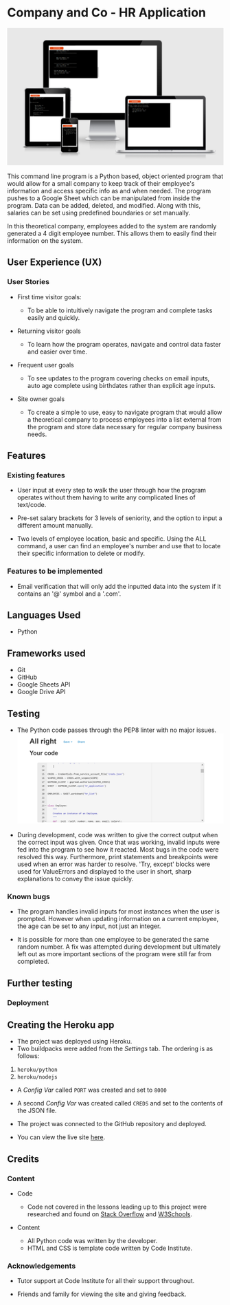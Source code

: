 # Company and Co - HR Application

![4 size view of the website's home page](assets/images/am-i-responsive.PNG)

This command line program is a Python based, object oriented program that would allow for a small company to keep track of their employee's information and access specific info as and when needed. The program pushes to a Google Sheet which can be manipulated from inside the program. Data can be added, deleted, and modified. Along with this, salaries can be set using predefined boundaries or set manually.

In this theoretical company, employees added to the system are randomly generated a 4 digit employee number. This allows them to easily find their information on the system.

## User Experience (UX)

### User Stories           
- First time visitor goals:
  - To be able to intuitively navigate the program and complete tasks easily and quickly.

- Returning visitor goals
  - To learn how the program operates, navigate and control data faster and easier over time.

- Frequent user goals
  - To see updates to the program covering checks on email inputs, auto age complete using birthdates rather than explicit age inputs.

- Site owner goals 
  - To create a simple to use, easy to navigate program that would allow a theoretical company to process employees into a list external from the program and store data necessary for regular company business needs.

## Features

### Existing features
- User input at every step to walk the user through how the program operates without them having to write any complicated lines of text/code.

- Pre-set salary brackets for 3 levels of seniority, and the option to input a different amount manually.

- Two levels of employee location, basic and specific. Using the ALL command, a user can find an employee's number and use that to locate their specific information to delete or modify.

### Features to be implemented 

- Email verification that will only add the inputted data into the system if it contains an '@' symbol and a '.com'.

## Languages Used

- Python

## Frameworks used

- Git
- GitHub
- Google Sheets API
- Google Drive API

## Testing

- The Python code passes through the PEP8 linter with no major issues.
     ![PEP8 Linter](assets/images/linter.PNG) 

- During development, code was written to give the correct output when the correct input was given. Once that was working, invalid inputs were fed into the program to see how it reacted. Most bugs in the code were resolved this way. Furthermore, print statements and breakpoints were used when an error was harder to resolve. 'Try, except' blocks were used for ValueErrors and displayed to the user in short, sharp explanations to convey the issue quickly.

### Known bugs
- The program handles invalid inputs for most instances when the user is prompted. However when updating information on a current employee, the age can be set to any input, not just an integer.

- It is possible for more than one employee to be generated the same random number. A fix was attempted during development but ultimately left out as more important sections of the program were still far from completed.

## Further testing

### Deployment 
## Creating the Heroku app

- The project was deployed using Heroku.
- Two buildpacks were added from the _Settings_ tab. The ordering is as follows:

1. `heroku/python`
2. `heroku/nodejs`

- A _Config Var_ called `PORT` was created and set to `8000`
- A second _Config Var_ was created called `CREDS` and set to the contents of the JSON file.

- The project was connected to the GitHub repository and deployed.
<!-- Deployment taken from Code Institute Python template. -->

- You can view the live site [here](https://company-hr-application.herokuapp.com/).

## Credits 

### Content
- Code
  - Code not covered in the lessons leading up to this project were researched and found on [Stack Overflow](https://stackoverflow.com/) and [W3Schools](https://www.w3schools.com/tags/default.asp).

- Content
  - All Python code was written by the developer.
  - HTML and CSS is template code written by Code Institute.

### Acknowledgements
    
- Tutor support at Code Institute for all their support throughout.

- Friends and family for viewing the site and giving feedback.